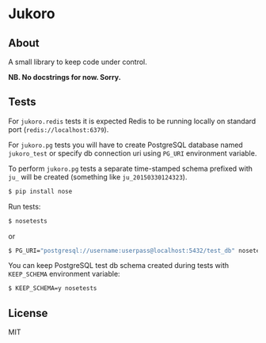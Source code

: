 # Jukoro

## About

A small library to keep code under control.

**NB. No docstrings for now. Sorry.**


## Tests

For `jukoro.redis` tests it is expected Redis to be running locally on standard
port (`redis://localhost:6379`).

For `jukoro.pg` tests you will have to create PostgreSQL database named
`jukoro_test` or specify db connection uri using `PG_URI` environment
variable.

To perform `jukoro.pg` tests a separate time-stamped schema prefixed with
`ju_` will be created (something like `ju_20150330124323`).

```bash
$ pip install nose

```

Run tests:

```bash
$ nosetests

```

or

```bash
$ PG_URI="postgresql://username:userpass@localhost:5432/test_db" nosetests

```

You can keep PostgreSQL test db schema created during tests with `KEEP_SCHEMA`
environment variable:

```bash
$ KEEP_SCHEMA=y nosetests

```


## License

MIT
